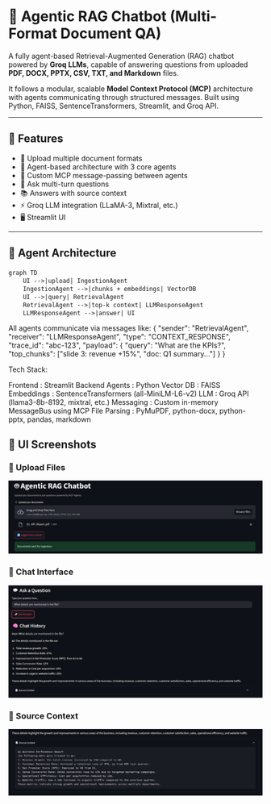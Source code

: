 # 🤖 Agentic RAG Chatbot (Multi-Format Document QA)

A fully agent-based Retrieval-Augmented Generation (RAG) chatbot powered by **Groq LLMs**, capable of answering questions from uploaded **PDF, DOCX, PPTX, CSV, TXT, and Markdown** files.

It follows a modular, scalable **Model Context Protocol (MCP)** architecture with agents communicating through structured messages. Built using Python, FAISS, SentenceTransformers, Streamlit, and Groq API.

---

## 🚀 Features

- 📎 Upload multiple document formats
- 🧠 Agent-based architecture with 3 core agents
- 🔄 Custom MCP message-passing between agents
- 💬 Ask multi-turn questions
- 📚 Answers with source context
- ⚡ Groq LLM integration (LLaMA-3, Mixtral, etc.)
- 🖥️ Streamlit UI

---

## 🧠 Agent Architecture

```mermaid
graph TD
    UI -->|upload| IngestionAgent
    IngestionAgent -->|chunks + embeddings| VectorDB
    UI -->|query| RetrievalAgent
    RetrievalAgent -->|top-k context| LLMResponseAgent
    LLMResponseAgent -->|answer| UI
```
All agents communicate via messages like:
{
  "sender": "RetrievalAgent",
  "receiver": "LLMResponseAgent",
  "type": "CONTEXT_RESPONSE",
  "trace_id": "abc-123",
  "payload": {
    "query": "What are the KPIs?",
    "top_chunks": ["slide 3: revenue +15%", "doc: Q1 summary..."]
  }
}

Tech Stack:

Frontend        : Streamlit
Backend Agents  : Python
Vector DB       : FAISS
Embeddings      : SentenceTransformers (all-MiniLM-L6-v2)
LLM             : Groq API (llama3-8b-8192, mixtral, etc.)
Messaging       : Custom in-memory MessageBus using MCP
File Parsing    : PyMuPDF, python-docx, python-pptx, pandas, markdown


## 📸 UI Screenshots

### 🔼 Upload Files
![Upload Screenshot](screenshots/upload.png)

### 💬 Chat Interface
![Chat Screenshot](screenshots/chat.png)

### 📄 Source Context
![Source Context Screenshot](screenshots/source.png)
